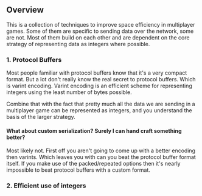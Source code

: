 
## Overview

This is a collection of techniques to improve space efficiency in multiplayer games.  Some of them are specific to sending data over the network, some are not.  Most of them build on each other and are dependent on the core strategy of representing data as integers where possible.



### 1.  Protocol Buffers
Most people familiar with protocol buffers know that it's a very compact format.  But a lot don't really know the real secret to protocol buffers.  Which is varint encoding.  Varint encoding is an efficient scheme for representing integers using the least number of bytes possible.

Combine that with the fact that pretty much all the data we are sending in a multiplayer game can be represented as integers, and you understand the basis of the larger strategy.

#### What about custom serialization?  Surely I can hand craft something better?
Most likely not.  First off you aren't going to come up with a better encoding then varints.  Which leaves you with can you beat the protocol buffer format itself.  If you make use of the packed/repeated options then it's nearly impossible to beat protocol buffers with a custom format.

### 2.  Efficient use of integers


